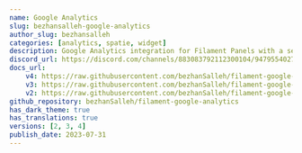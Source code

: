 ```yaml
---
name: Google Analytics
slug: bezhansalleh-google-analytics
author_slug: bezhansalleh
categories: [analytics, spatie, widget]
description: Google Analytics integration for Filament Panels with a set of widgets to display your analytics data in a beautiful way.
discord_url: https://discord.com/channels/883083792112300104/947955402732109844
docs_url: 
    v4: https://raw.githubusercontent.com/bezhanSalleh/filament-google-analytics/3.x/README.md
    v3: https://raw.githubusercontent.com/bezhanSalleh/filament-google-analytics/2.x/README.md
    v2: https://raw.githubusercontent.com/bezhanSalleh/filament-google-analytics/1.x/README.md
github_repository: bezhanSalleh/filament-google-analytics
has_dark_theme: true
has_translations: true
versions: [2, 3, 4]
publish_date: 2023-07-31
---
```

